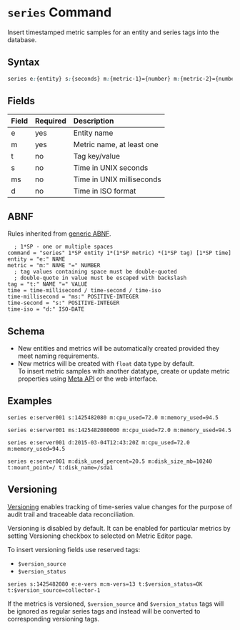 # `series` Command

Insert timestamped metric samples for an entity and series tags into the database. 

## Syntax

```css
series e:{entity} s:{seconds} m:{metric-1}={number} m:{metric-2}={number} t:{tag-1}={value} t:{tag-2}={value}
```

## Fields

| **Field** | **Required** | **Description** |
|:---|:---|:---|
| e         | yes          | Entity name |
| m         | yes          | Metric name, at least one |
| t         | no           | Tag key/value |
| s         | no           | Time in UNIX seconds | 
| ms        | no           | Time in UNIX milliseconds | 
| d         | no           | Time in ISO format | 

## ABNF

Rules inherited from [generic ABNF](generic-abnf.md).

```properties
  ; 1*SP - one or multiple spaces
command = "series" 1*SP entity 1*(1*SP metric) *(1*SP tag) [1*SP time]
entity = "e:" NAME
metric = "m:" NAME "=" NUMBER
  ; tag values containing space must be double-quoted
  ; double-quote in value must be escaped with backslash
tag = "t:" NAME "=" VALUE
time = time-millisecond / time-second / time-iso
time-millisecond = "ms:" POSITIVE-INTEGER
time-second = "s:" POSITIVE-INTEGER
time-iso = "d:" ISO-DATE
```

## Schema

* New entities and metrics will be automatically created provided they meet naming requirements.
* New metrics will be created with `float` data type by default.<br>To insert metric samples with another datatype, create or update metric properties using [Meta API](/api/meta/metric/create-or-replace.md) or the web interface.

## Examples

```ls
series e:server001 s:1425482080 m:cpu_used=72.0 m:memory_used=94.5
```

```ls
series e:server001 ms:1425482080000 m:cpu_used=72.0 m:memory_used=94.5
```

```ls
series e:server001 d:2015-03-04T12:43:20Z m:cpu_used=72.0 m:memory_used=94.5
```

```ls
series e:server001 m:disk_used_percent=20.5 m:disk_size_mb=10240 t:mount_point=/ t:disk_name=/sda1
```

## Versioning


[Versioning](http://axibase.com/products/axibase-time-series-database/data-model/versioning/) enables tracking of time-series value changes for the purpose of audit trail and traceable data reconciliation.

Versioning is disabled by default. It can be enabled for particular metrics by setting Versioning checkbox to selected on Metric Editor page.

To insert versioning fields use reserved tags:

* `$version_source`
* `$version_status`

```ls
series s:1425482080 e:e-vers m:m-vers=13 t:$version_status=OK t:$version_source=collector-1
```

If the metrics is versioned,  `$version_source` and `$version_status` tags will be ignored as regular series tags and instead will be converted to corresponding versioning tags.

